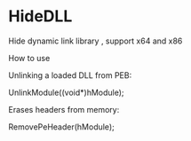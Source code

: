# HideDLL
Hide dynamic link library , support x64 and x86

How to use

Unlinking a loaded DLL from PEB:

UnlinkModule((void*)hModule);

Erases headers from memory:

RemovePeHeader(hModule);
